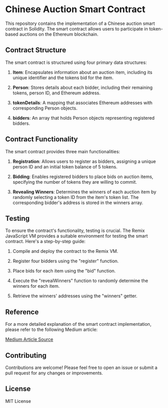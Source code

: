 # Chinese Auction Smart Contract
This repository contains the implementation of a Chinese auction smart contract in Solidity. The smart contract allows users to participate in token-based auctions on the Ethereum blockchain.

## Contract Structure
The smart contract is structured using four primary data structures:

1. **Item**: Encapsulates information about an auction item, including its unique identifier and the tokens bid for the item.

2. **Person**: Stores details about each bidder, including their remaining tokens, person ID, and Ethereum address.

3. **tokenDetails**: A mapping that associates Ethereum addresses with corresponding Person objects.

4. **bidders**: An array that holds Person objects representing registered bidders.

## Contract Functionality
The smart contract provides three main functionalities:

1. **Registration**: Allows users to register as bidders, assigning a unique person ID and an initial token balance of 5 tokens.

2. **Bidding**: Enables registered bidders to place bids on auction items, specifying the number of tokens they are willing to commit.

3. **Revealing Winners**: Determines the winners of each auction item by randomly selecting a token ID from the item's token list. The corresponding bidder's address is stored in the winners array.

## Testing
To ensure the contract's functionality, testing is crucial. The Remix JavaScript VM provides a suitable environment for testing the smart contract. Here's a step-by-step guide:

1. Compile and deploy the contract to the Remix VM.

2. Register four bidders using the "register" function.

3. Place bids for each item using the "bid" function.

4. Execute the "revealWinners" function to randomly determine the winners for each item.

5. Retrieve the winners' addresses using the "winners" getter.

## Reference
For a more detailed explanation of the smart contract implementation, please refer to the following Medium article:

[Medium Article Source](https://medium.com/coinmonks/building-a-chinese-auction-smart-contract-with-solidity-and-remix-ide-8b242fbcaf3b)

## Contributing
Contributions are welcome! Please feel free to open an issue or submit a pull request for any changes or improvements.

## License
MIT License